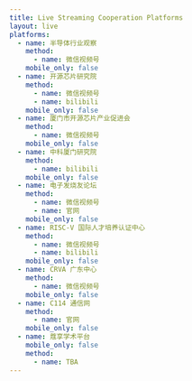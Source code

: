 ```yaml
---
title: Live Streaming Cooperation Platforms
layout: live
platforms:
  - name: 半导体行业观察
    method:
      - name: 微信视频号
    mobile_only: false
  - name: 开源芯片研究院
    method:
      - name: 微信视频号
      - name: bilibili
    mobile_only: false
  - name: 厦门市开源芯片产业促进会
    method:
      - name: 微信视频号
    mobile_only: false
  - name: 中科厦门研究院
    method:
      - name: bilibili
    mobile_only: false
  - name: 电子发烧友论坛
    method:
      - name: 微信视频号
      - name: 官网
    mobile_only: false
  - name: RISC-V 国际人才培养认证中心
    method:
      - name: 微信视频号
      - name: bilibili
    mobile_only: false
  - name: CRVA 广东中心
    method:
      - name: 微信视频号
    mobile_only: false
  - name: C114 通信网
    method:
      - name: 官网
    mobile_only: false
  - name: 蔻享学术平台
    mobile_only: false
    method:
      - name: TBA
---
```

